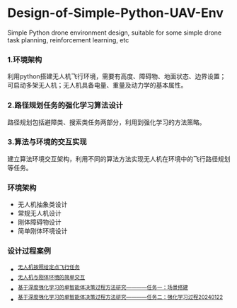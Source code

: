 # Design-of-Simple-Python-UAV-Env
Simple Python drone environment design, suitable for some simple drone task planning, reinforcement learning, etc

### 1.环境架构
利用python搭建无人机飞行环境，需要有高度、障碍物、地面状态、边界设置；可启动多架无人机；无人机具备电量、重量及动力学的基本属性。
### 2.路径规划任务的强化学习算法设计
路径规划包括避障类、搜索类任务两部分，利用到强化学习的方法策略。
### 3.算法与环境的交互实现
建立算法环境交互架构，利用不同的算法方法实现无人机在环境中的飞行路径规划等任务。

### **环境架构**
- 无人机抽象类设计
- 常规无人机设计
- 刚体障碍物设计
- 简单刚体环境设计

### **设计过程案例**
- <sup><a href="tasks_design/task0-points_flight.ipynb">无人机按照给定点飞行任务</a></sup>
- <sup><a href="tasks_design/task1-solid_simple_env.ipynb">无人机与刚体环境的简单交互</a></sup>
- <sup><a href="tasks_design/task2_SUAV_envDesign.ipynb">基于深度强化学习的单智能体决策过程方法研究————任务一：场景搭建</a></sup>
- <sup><a href="tasks_design/task3_SUAV_RL_Design.ipynb">基于深度强化学习的单智能体决策过程方法研究————任务二：强化学习过程20240122</a></sup>
